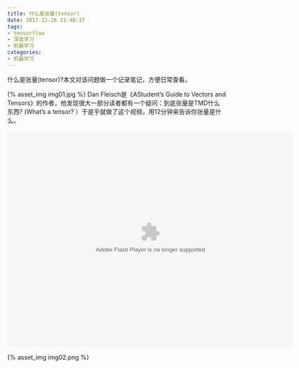 ```yaml
---
title: 什么是张量(tensor)
date: 2017-12-26 21:48:37
tags: 
- tensorflow
- 深度学习
- 机器学习
categories: 
- 机器学习
---
```


什么是张量(tensor)?本文对该问题做一个记录笔记，方便日常查看。
<!-- more -->

{% asset_img img01.jpg %}
Dan Fleisch是《AStudent’s Guide to Vectors and Tensors》的作者，他发现很大一部分读者都有一个疑问：到底张量是TMD什么东西? (What’s a tensor? ）于是乎就做了这个视频，用12分钟来告诉你张量是什么。

<embed height="500" width="660" quality="high" allowfullscreen="true" type="application/x-shockwave-flash" src="//static.hdslb.com/miniloader.swf" flashvars="aid=10852829&page=1" pluginspage="//www.adobe.com/shockwave/download/download.cgi?P1_Prod_Version=ShockwaveFlash"></embed>

{% asset_img img02.png %}
